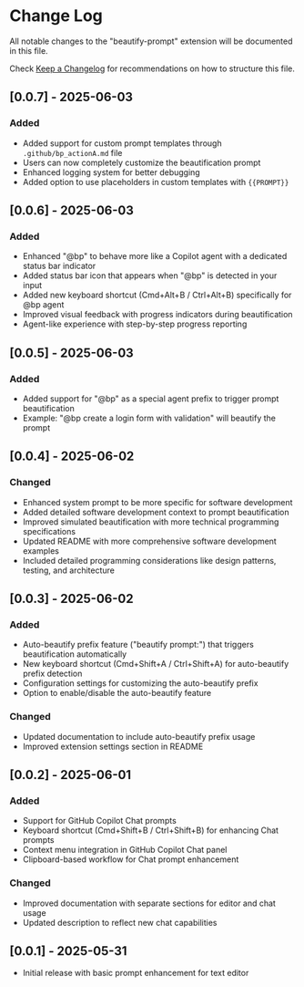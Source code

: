 # Change Log

All notable changes to the "beautify-prompt" extension will be documented in this file.

Check [Keep a Changelog](http://keepachangelog.com/) for recommendations on how to structure this file.

## [0.0.7] - 2025-06-03

### Added
- Added support for custom prompt templates through `.github/bp_actionA.md` file
- Users can now completely customize the beautification prompt
- Enhanced logging system for better debugging
- Added option to use placeholders in custom templates with `{{PROMPT}}`

## [0.0.6] - 2025-06-03

### Added
- Enhanced "@bp" to behave more like a Copilot agent with a dedicated status bar indicator
- Added status bar icon that appears when "@bp" is detected in your input
- Added new keyboard shortcut (Cmd+Alt+B / Ctrl+Alt+B) specifically for @bp agent
- Improved visual feedback with progress indicators during beautification
- Agent-like experience with step-by-step progress reporting

## [0.0.5] - 2025-06-03

### Added
- Added support for "@bp" as a special agent prefix to trigger prompt beautification
- Example: "@bp create a login form with validation" will beautify the prompt

## [0.0.4] - 2025-06-02

### Changed
- Enhanced system prompt to be more specific for software development
- Added detailed software development context to prompt beautification
- Improved simulated beautification with more technical programming specifications
- Updated README with more comprehensive software development examples
- Included detailed programming considerations like design patterns, testing, and architecture

## [0.0.3] - 2025-06-02

### Added
- Auto-beautify prefix feature ("beautify prompt:") that triggers beautification automatically
- New keyboard shortcut (Cmd+Shift+A / Ctrl+Shift+A) for auto-beautify prefix detection
- Configuration settings for customizing the auto-beautify prefix
- Option to enable/disable the auto-beautify feature

### Changed
- Updated documentation to include auto-beautify prefix usage
- Improved extension settings section in README

## [0.0.2] - 2025-06-01

### Added
- Support for GitHub Copilot Chat prompts
- Keyboard shortcut (Cmd+Shift+B / Ctrl+Shift+B) for enhancing Chat prompts
- Context menu integration in GitHub Copilot Chat panel
- Clipboard-based workflow for Chat prompt enhancement

### Changed
- Improved documentation with separate sections for editor and chat usage
- Updated description to reflect new chat capabilities

## [0.0.1] - 2025-05-31

- Initial release with basic prompt enhancement for text editor
